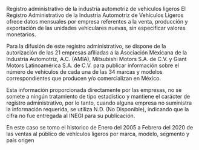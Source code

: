 Registro administrativo de la industria automotriz de vehículos ligeros
El Registro Administrativo de la Industria Automotriz de Vehículos Ligeros ofrece datos mensuales por empresa referentes a la venta, producción y exportación de las unidades vehiculares nuevas, sin especificar valores monetarios.

Para la difusión de este registro administrativo, se dispone de la autorización de las 21 empresas afiliadas a la Asociación Mexicana de la Industria Automotriz, A.C. (AMIA), Mitsubishi Motors S.A. de C.V. y Giant Motors Latinoamérica S.A. de C.V. para publicar información sobre el número de vehículos de cada una de las 34 marcas y modelos correspondientes que producen y/o comercializan en México.

Esta información proporcionada directamente por las empresas, no se somete a ningún tratamiento de tipo estadístico y mantiene el carácter de registro administrativo, por lo tanto, cuando alguna empresa no suministra la información requerida, se utiliza N.D. (No Disponible), indicando que la cifra no fue entregada al INEGI para su publicación.

En este caso se tomo el historico de Enero del 2005 a Febrero del 2020 de las ventas al público de vehículos ligeros por marca, modelo, segmento y país origen